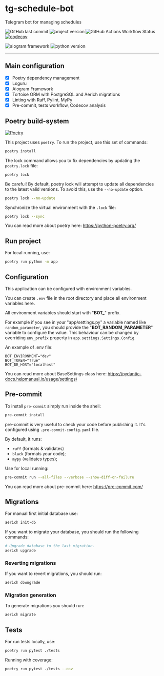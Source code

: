 # tg-schedule-bot

Telegram bot for managing schedules

![GitHub last commit](https://img.shields.io/github/last-commit/smkthat/tg-schedule-bot)
![project version](https://img.shields.io/badge/dynamic/toml?url=https%3A%2F%2Fraw.githubusercontent.com%2Fsmkthat%2Ftg-schedule-bot%2Fmaster%2Fpyproject.toml&query=%24.tool.poetry.version&style=flat&label=v&color=999)
![GitHub Actions Workflow Status](https://img.shields.io/github/actions/workflow/status/smkthat/tg-schedule-bot/tests.yaml?branch=dev&style=flat&label=tests)
[![codecov](https://codecov.io/github/smkthat/tg-schedule-bot/branch/dev/graph/badge.svg?token=5FD3OGMA1X)](https://codecov.io/github/smkthat/tg-schedule-bot)

![aiogram framework](https://img.shields.io/badge/dynamic/toml?url=https%3A%2F%2Fraw.githubusercontent.com%2Fsmkthat%2Ftg-schedule-bot%2Fmaster%2Fpyproject.toml&query=%24.tool.poetry.dependencies.aiogram&style=flat&logo=aiogram&label=aiogram)
![python version](https://img.shields.io/badge/dynamic/toml?url=https%3A%2F%2Fraw.githubusercontent.com%2Fsmkthat%2Ftg-schedule-bot%2Fmaster%2Fpyproject.toml&query=%24.tool.poetry.dependencies.python&style=flat&logo=python&label=python)

---

## Main configuration

- [x] Poetry dependency management
- [x] Loguru
- [x] Aiogram Framework
- [x] Tortoise ORM with PostgreSQL and Aerich migrations
- [x] Linting with Ruff, Pylint, MyPy
- [x] Pre-commit, tests workflow, Codecov analysis

## Poetry build-system

[![Poetry](https://img.shields.io/endpoint?url=https://python-poetry.org/badge/v0.json)](https://python-poetry.org/)

This project uses `poetry`.
To run the project, use this set of commands:

```bash
poetry install
```

The lock command allows you to fix dependencies by updating the `poetry.lock`
file:

```bash
poetry lock
```

Be careful!
By default, poetry lock will attempt to update all dependencies to the
latest valid versions.
To avoid this, use the `--no-update` option.

```bash
poetry lock --no-update
```

Synchronize the virtual environment with the `.lock` file:

```bash
poetry lock --sync
```

You can read more about poetry here: https://python-poetry.org/

## Run project

For local running, use:

```bash
poetry run python -m app
```

## Configuration

This application can be configured with environment variables.

You can create `.env` file in the root directory and place all
environment variables here.

All environment variables should start with "**BOT_**" prefix.

For example if you see in your "app/settings.py" a variable named like
`random_parameter`, you should provide the "**BOT_RANDOM_PARAMETER**"
variable to configure the value.
This behaviour can be changed by overriding `env_prefix` property
in `app.settings.Settings.Config`.

An example of .env file:

```dotenv
BOT_ENVIRONMENT="dev"
BOT_TOKEN="True"
BOT_DB_HOST="localhost"
```

You can read more about BaseSettings class
here: https://pydantic-docs.helpmanual.io/usage/settings/

## Pre-commit

To install `pre-commit` simply run inside the shell:

```bash
pre-commit install
```

pre-commit is very useful to check your code before publishing it.
It's configured using `.pre-commit-config.yaml` file.

By default, it runs:

* `ruff` (formats & validates)
* `black` (formats your code);
* `mypy` (validates types);

Use for local running:

```bash
pre-commit run --all-files --verbose --show-diff-on-failure
```

You can read more about pre-commit here: https://pre-commit.com/

## Migrations

For manual first initial database use:

```bash
aerich init-db
```

If you want to migrate your database, you should run the following commands:

```bash
# Upgrade database to the last migration.
aerich upgrade
```

### Reverting migrations

If you want to revert migrations, you should run:

```bash
aerich downgrade
```

### Migration generation

To generate migrations you should run:

```bash
aerich migrate
```

## Tests

For run tests locally, use:

```bash
poetry run pytest ./tests
```

Running with coverage:

```bash
poetry run pytest ./tests --cov
```
